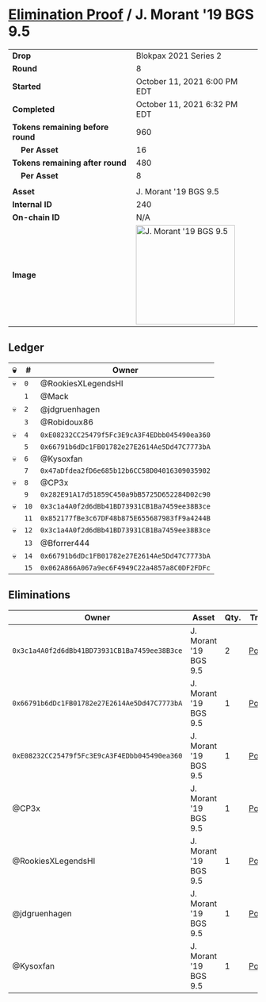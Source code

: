 # [Elimination Proof](./readme.md) / J. Morant &#039;19 BGS 9.5

|||
|---|---|
| **Drop** | Blokpax 2021 Series 2 |
| **Round** | 8 |
| **Started** | October 11, 2021 6:00 PM EDT |
| **Completed** | October 11, 2021 6:32 PM EDT |
| **Tokens remaining before round** | 960 |
| **&nbsp;&nbsp;&nbsp;&nbsp;Per Asset** | 16 |
| **Tokens remaining after round** | 480 |
| **&nbsp;&nbsp;&nbsp;&nbsp;Per Asset** | 8 |
| | |
| **Asset** | J. Morant &#039;19 BGS 9.5 |
| **Internal ID** | 240 |
| **On-chain ID** | N/A |
| **Image** | <img src="https://tcdn.blokpax.com/9484ebfa-631c-4d33-a0d0-bc6e50369c9d/9bad268c249f44f0fb4696a370126994a8acb863a12cb4460d9c4b329241e551.jpg" height="200" alt="J. Morant &#039;19 BGS 9.5" /> |

## Ledger

| 💀 | # | Owner |
| --- | --- | --- |
| 💀 | `0` | @RookiesXLegendsHI |
|  | `1` | @Mack |
| 💀 | `2` | @jdgruenhagen |
|  | `3` | @Robidoux86 |
| 💀 | `4` | `0xE08232CC25479f5Fc3E9cA3F4EDbb045490ea360` |
|  | `5` | `0x66791b6dDc1FB01782e27E2614Ae5Dd47C7773bA` |
| 💀 | `6` | @Kysoxfan |
|  | `7` | `0x47aDfdea2fD6e685b12b6CC58D04016309035902` |
| 💀 | `8` | @CP3x |
|  | `9` | `0x282E91A17d51859C450a9bB5725D652284D02c90` |
| 💀 | `10` | `0x3c1a4A0f2d6dBb41BD73931CB1Ba7459ee38B3ce` |
|  | `11` | `0x852177fBe3c67DF48b875E655687983fF9a4244B` |
| 💀 | `12` | `0x3c1a4A0f2d6dBb41BD73931CB1Ba7459ee38B3ce` |
|  | `13` | @Bforrer444 |
| 💀 | `14` | `0x66791b6dDc1FB01782e27E2614Ae5Dd47C7773bA` |
|  | `15` | `0x062A866A067a9ec6F4949C22a4857a8C0DF2FDFc` |


## Eliminations

| Owner | Asset | Qty. | Transaction |
| --- | --- | --- | --- |
| `0x3c1a4A0f2d6dBb41BD73931CB1Ba7459ee38B3ce` | J. Morant '19 BGS 9.5 | 2 | [Polygonscan](https://polygonscan.com/tx/0x2a3bcd89316281e8a8b9106212f977ad5fee52e21f3b9ba14a96912e20c74d54) |
| `0x66791b6dDc1FB01782e27E2614Ae5Dd47C7773bA` | J. Morant '19 BGS 9.5 | 1 | [Polygonscan](https://polygonscan.com/tx/0x566106a572b536b79b827e1c4c914d31cf27ee57090bf3f272275fc48c8d19d1) |
| `0xE08232CC25479f5Fc3E9cA3F4EDbb045490ea360` | J. Morant '19 BGS 9.5 | 1 | [Polygonscan](https://polygonscan.com/tx/0xc2d73db598676d1ec46e2b0273e15e92117b4c573f89db71257e57ab6de371ab) |
| @CP3x | J. Morant '19 BGS 9.5 | 1 | [Polygonscan](https://polygonscan.com/tx/0x5ec8bc905b113d3e6584f59d942a1dd5c338b2551c9b53f8b3d5bf5a95e8fb5d) |
| @RookiesXLegendsHI | J. Morant '19 BGS 9.5 | 1 | [Polygonscan](https://polygonscan.com/tx/0xe64661103f5c9df8a984c776213e081c5344946d16369a6806eeda0914718d6e) |
| @jdgruenhagen | J. Morant '19 BGS 9.5 | 1 | [Polygonscan](https://polygonscan.com/tx/0x7216287841fa8951a9949892687d448159949a7b824c28590f83780fcf229002) |
| @Kysoxfan | J. Morant '19 BGS 9.5 | 1 | [Polygonscan](https://polygonscan.com/tx/0x604aadfc7a3ee5acfe1ca760a744abda41445517dec83feef647e4715ee80c76) |
